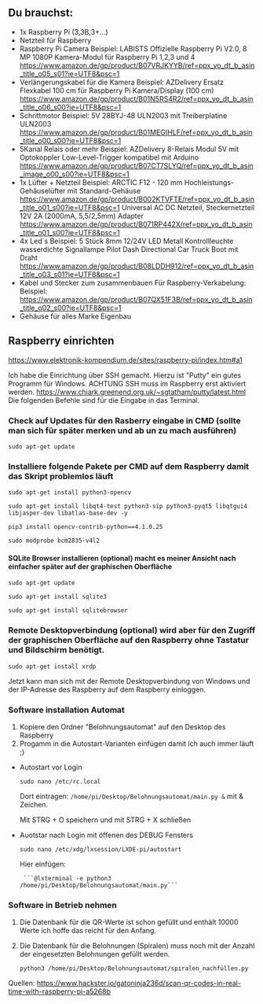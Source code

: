 ## Du brauchst:
- 1x Raspberry Pi (3,3B,3+...)
- Netzteil für Raspberry
- Raspberry Pi Camera
    Beispiel: LABISTS Offizielle Raspberry Pi V2.0, 8 MP 1080P Kamera-Modul für Raspberry Pi 1,2,3 und 4
    https://www.amazon.de/gp/product/B07VRJKYYB/ref=ppx_yo_dt_b_asin_title_o05_s01?ie=UTF8&psc=1
- Verlängerungskabel für die Kamera
    Beispiel: AZDelivery Ersatz Flexkabel 100 cm für Raspberry Pi Kamera/Display (100 cm)
    https://www.amazon.de/gp/product/B01N5RS4R2/ref=ppx_yo_dt_b_asin_title_o06_s00?ie=UTF8&psc=1
- Schrittmotor
    Beispiel: 5V 28BYJ-48 ULN2003 mit Treiberplatine ULN2003
    https://www.amazon.de/gp/product/B01MEGIHLF/ref=ppx_yo_dt_b_asin_title_o00_s00?ie=UTF8&psc=1
- 5Kanal Relais oder mehr
    Beispiel: AZDelivery 8-Relais Modul 5V mit Optokoppler Low-Level-Trigger kompatibel mit Arduino
    https://www.amazon.de/gp/product/B07CT7SLYQ/ref=ppx_yo_dt_b_asin_image_o00_s00?ie=UTF8&psc=1
- 1x Lüfter + Netzteil
    Beispiel: ARCTIC F12 - 120 mm Hochleistungs-Gehäuselüfter mit Standard-Gehäuse
    https://www.amazon.de/gp/product/B002KTVFTE/ref=ppx_yo_dt_b_asin_title_o01_s00?ie=UTF8&psc=1
    Universal AC DC Netzteil, Steckernetzteil 12V 2A (2000mA, 5,5/2,5mm) Adapter
    https://www.amazon.de/gp/product/B071RP442X/ref=ppx_yo_dt_b_asin_title_o01_s00?ie=UTF8&psc=1
- 4x Led´s
    Beispiel: 5 Stück 8mm 12/24V LED Metall Kontrollleuchte wasserdichte Signallampe Pilot Dash Directional Car Truck Boot mit Draht
    https://www.amazon.de/gp/product/B08LDDH912/ref=ppx_yo_dt_b_asin_title_o03_s01?ie=UTF8&psc=1
- Kabel und Stecker zum zusammenbauen
    Für Raspberry-Verkabelung:
        Beispiel: https://www.amazon.de/gp/product/B07QX51F3B/ref=ppx_yo_dt_b_asin_title_o02_s00?ie=UTF8&psc=1
- Gehäuse für alles Marke Eigenbau


## Raspberry einrichten 
https://www.elektronik-kompendium.de/sites/raspberry-pi/index.htm#a1

Ich habe die Einrichtung über SSH gemacht. Hierzu ist "Putty" ein gutes Programm für Windows. ACHTUNG SSH muss im Raspberry erst aktiviert werden.
    https://www.chiark.greenend.org.uk/~sgtatham/putty/latest.html
Die folgenden Befehle sind für die Eingabe in das Terminal.
### Check auf Updates für den Rasberry eingabe in CMD (sollte man sich für später merken und ab un zu mach ausführen)
```sudo apt-get update```

### Installiere folgende Pakete per CMD auf dem Raspberry damit das Skript problemlos läuft
```sudo apt-get install python3-opencv```

```sudo apt-get install libqt4-test python3-sip python3-pyqt5 libqtgui4 libjasper-dev libatlas-base-dev -y```

```pip3 install opencv-contrib-python==4.1.0.25```

```sudo modprobe bcm2835-v4l2```

#### SQLite Browser installieren (optional) macht es meiner Ansicht nach einfacher später auf der graphischen Oberfläche
```sudo apt-get update```

```sudo apt-get install sqlite3```

```sudo apt-get install sqlitebrowser```

### Remote Desktopverbindung (optional) wird aber für den Zugriff der graphischen Oberfläche auf den Raspberry ohne Tastatur und Bildschirm benötigt.
```sudo apt-get install xrdp```

Jetzt kann man sich mit der Remote Desktopverbindung von Windows und der IP-Adresse des Raspberry auf dem Raspberry einloggen.

### Software installation Automat
1. Kopiere den Ordner "Belohnungsautomat" auf den Desktop des Raspberry
2. Progamm in die Autostart-Varianten einfügen damit ich auch immer läuft ;)
- Autostart vor Login

   ```sudo nano /etc/rc.local```
   
   Dort eintragen: ```/home/pi/Desktop/Belohnungsautomat/main.py &``` mit & Zeichen.
   
   Mit STRG + O speichern und mit STRG + X schließen
        
- Auotstar nach Login mit öffenen des DEBUG Fensters

    ```sudo nano /etc/xdg/lxsession/LXDE-pi/autostart```
    
    Hier einfügen:
    
       ```@lxterminal -e python3 /home/pi/Desktop/Belohnungsautomat/main.py``` 
        
### Software in Betrieb nehmen
1. Die Datenbank für die QR-Werte ist schon gefüllt und enthält 10000 Werte ich hoffe das reicht für den Anfang.
2. Die Datenbank für die Belohnungen (Spiralen) muss noch mit der Anzahl der eingesetzten Belohnungen gefüllt werden.

     ```python3 /home/pi/Desktop/Belohnungsautomat/spiralen_nachfüllen.py``` 





Quellen: https://www.hackster.io/gatoninja236d/scan-qr-codes-in-real-time-with-raspberry-pi-a5268b
